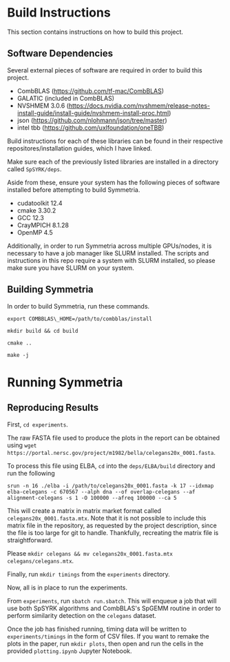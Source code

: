 # Build Instructions #
This section contains instructions on how to build this project.

## Software Dependencies ##
Several external pieces of software are required in order to build this project.

- CombBLAS (https://github.com/tf-mac/CombBLAS)
- GALATIC (included in CombBLAS)
- NVSHMEM 3.0.6 (https://docs.nvidia.com/nvshmem/release-notes-install-guide/install-guide/nvshmem-install-proc.html) 
- json (https://github.com/nlohmann/json/tree/master) 
- intel tbb (https://github.com/uxlfoundation/oneTBB)

Build instructions for each of these libraries can be found in their respective repositores/installation guides, which I have linked.

Make sure each of the previously listed libraries are installed in a directory called `SpSYRK/deps`.

Aside from these, ensure your system has the following pieces of software installed before attempting to build Symmetria.

- cudatoolkit 12.4
- cmake 3.30.2
- GCC 12.3
- CrayMPICH 8.1.28
- OpenMP 4.5

Additionally, in order to run Symmetria across multiple GPUs/nodes, it is necessary to have a job manager like SLURM installed.
The scripts and instructions in this repo require a system with SLURM installed, so please make sure you have SLURM on your system.

## Building Symmetria ##
In order to build Symmetria, run these commands.

`export COMBBLAS\_HOME=/path/to/combblas/install`

`mkdir build && cd build`

`cmake ..`

`make -j`

# Running Symmetria #

## Reproducing Results ##

First, `cd experiments`.

The raw FASTA file used to produce the plots in the report can be obtained using `wget https://portal.nersc.gov/project/m1982/bella/celegans20x_0001.fasta`.

To process this file using ELBA, `cd` into the `deps/ELBA/build` directory and run the following

`srun -n 16 ./elba -i /path/to/celegans20x_0001.fasta -k 17 --idxmap elba-celegans -c 670567 --alph dna --of overlap-celegans --af alignment-celegans -s 1 -O 100000 --afreq 100000 --ca 5`

This will create a matrix in matrix market format called `celegans20x_0001.fasta.mtx`. 
Note that it is not possible to include this matrix file in the repository, as requested by the project description, since the file is too large for git to handle.
Thankfully, recreating the matrix file is straightforward.

Please `mkdir celegans && mv celegans20x_0001.fasta.mtx celegans/celegans.mtx`.

Finally, run `mkdir timings` from the `experiments` directory.

Now, all is in place to run the experiments.

From `experiments`, run `sbatch run.sbatch`. This will enqueue a job that will use both SpSYRK algorithms and CombBLAS's SpGEMM routine in order to perform similarity detection on the `celegans` dataset.

Once the job has finished running, timing data will be written to `experiments/timings` in the form of CSV files.
If you want to remake the plots in the paper, run `mkdir plots`, then open and run the cells in the provided `plotting.ipynb` Jupyter Notebook.


